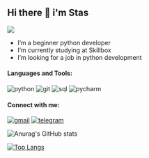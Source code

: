 ## Hi there 👋 i'm Stas
![](https://komarev.com/ghpvc/?username=MalakhovStas&color=0563AF)

* I’m a beginner python developer
* I’m currently studying at Skillbox
* I’m looking for a job in python development

#### Languages and Tools: 
![python](https://img.shields.io/badge/-Python-121212?style=for-the-badge&logo=python&logoColor=0563AF)
![git](https://img.shields.io/badge/-Git-121212?style=for-the-badge&logo=git&logoColor=E94E31)
![sql](https://img.shields.io/badge/-SQL-121212?style=for-the-badge&logo=mysql&logoColor=007D7D)
![pycharm](https://img.shields.io/badge/-IDE_PyCharm-121212?style=for-the-badge&logo=PyCharm&logoColor=FD7F19)

#### Connect with me:
[![gmail](https://img.shields.io/badge/-gmail-121212?style=for-the-badge&logo=gmail&logoColor=34A853)](mailto:ff9147782@gmail.com?subject=Message%20from%20your%20GitHub%20profile "ff9147782@gmail.com")
[![telegram](https://img.shields.io/badge/-telegram-121212?style=for-the-badge&logo=telegram&logoColor=1288C4)](https://t.me/i_am_a_telegram_user)

![Anurag's GitHub stats](https://github-readme-stats.vercel.app/api?username=MalakhovStas&show_icons=true&theme=gruvbox&show_owner=true)

[![Top Langs](https://github-readme-stats.vercel.app/api/top-langs/?username=MalakhovStas&layout=compact&theme=gruvbox)](https://github.com/anuraghazra/github-readme-stats)
